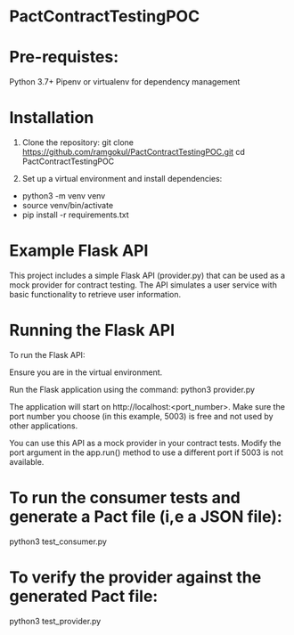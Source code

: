# PactContractTestingPOC


# Pre-requistes:
Python 3.7+
Pipenv or virtualenv for dependency management


# Installation

1. Clone the repository:
git clone https://github.com/ramgokul/PactContractTestingPOC.git
cd PactContractTestingPOC

2. Set up a virtual environment and install dependencies:
- python3 -m venv venv
- source venv/bin/activate  
- pip install -r requirements.txt

# Example Flask API
This project includes a simple Flask API (provider.py) that can be used as a mock provider for contract testing. The API simulates a user service with basic functionality to retrieve user information.

# Running the Flask API
To run the Flask API:

Ensure you are in the virtual environment.

Run the Flask application using the command: python3 provider.py

The application will start on http://localhost:<port_number>. Make sure the port number you choose (in this example, 5003) is free and not used by other applications.

You can use this API as a mock provider in your contract tests. Modify the port argument in the app.run() method to use a different port if 5003 is not available.

# To run the consumer tests and generate a Pact file (i,e a JSON file):
python3 test_consumer.py

# To verify the provider against the generated Pact file:
python3 test_provider.py
